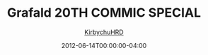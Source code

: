 ---
title: "Grafald 20TH COMMIC SPECIAL"
type: "image"
date: 2012-06-14T00:00:00-04:00
draft: false
categories:
- comics
- collaborations
tags:
- grafald
image_path: "../img/2012/20.png"
alt_text: ""
is_subpage: true
author: "[KirbychuHRD](https://cohost.org/KirbychuHRD)"
---